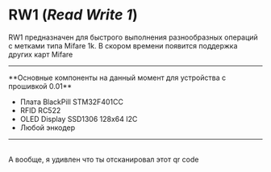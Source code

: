 # RW1 (___Read Write 1___)
RW1 предназначен для быстрого выполнения разнообразных операций с метками типа Mifare 1k. В скором времени появится поддержка других карт Mifare
<hr>
**Основные компоненты на данный момент для устройства с прошивкой 0.01**<ul>
<li>Плата BlackPill STM32F401CC</li>
<li>RFID RC522</li>
<li>OLED Display SSD1306 128x64 I2C</li>
<li>Любой энкодер</li>
</ul>	
<hr><br>
А вообще, я удивлен что ты отсканировал этот qr code
